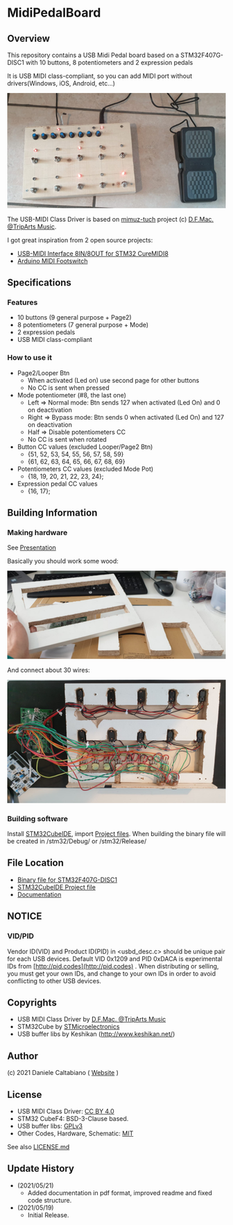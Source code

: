 # MidiPedalBoard

## Overview

This repository contains a USB Midi Pedal board based on a STM32F407G-DISC1 with 10 buttons, 8 potentiometers and 2 expression pedals

It is USB MIDI class-compliant, so you can add MIDI port without drivers(Windows, iOS, Android, etc...)

![Sample Image](./Documents/04_assembled.jpeg)

The USB-MIDI Class Driver is based on [mimuz-tuch](https://github.com/mimuz/mimuz-tuch) project (c) [D.F.Mac. @TripArts Music](https://github.com/tadfmac).

I got great inspiration from 2 open source projects:
* [USB-MIDI Interface 8IN/8OUT for STM32 CureMIDI8](https://github.com/keshikan/CureMIDI8)
* [Arduino MIDI Footswitch](https://github.com/Hecsall/arduino-midi-footswitch) 

## Specifications

### Features
* 10 buttons (9 general purpose + Page2)
* 8 potentiometers (7 general purpose + Mode)
* 2 expression pedals
* USB MIDI class-compliant

### How to use it
* Page2/Looper Btn
  * When activated (Led on) use second page for other buttons
  * No CC is sent when pressed
* Mode potentiometer (#8, the last one)
  * Left => Normal mode: Btn sends 127 when activated (Led On) and 0 on deactivation
  * Right => Bypass mode: Btn sends 0 when activated (Led On) and 127 on deactivation
  * Half => Disable potentiometers CC
  * No CC is sent when rotated
* Button CC values (excluded Looper/Page2 Btn)
  * {51, 52, 53, 54, 55, 56, 57, 58, 59}
  * {61, 62, 63, 64, 65, 66, 67, 68, 69}
* Potentiometers CC values (excluded Mode Pot)
  * {18, 19, 20, 21, 22, 23, 24};
* Expression pedal CC values
  * {16, 17};

## Building Information

### Making hardware

See [Presentation](./Documents/STM32pedalStomps.pdf)

Basically you should work some wood:

![Sample Image](./Documents/02_wood_cut.jpeg)

And connect about 30 wires:

![Sample Image](./Documents/03_cabling.jpeg)

### Building software

Install [STM32CubeIDE](https://www.st.com/en/development-tools/stm32cubeide.html), import [Project files](./stm32/).
When building the binary file will be created in /stm32/Debug/ or /stm32/Release/ 

## File Location

* [Binary file for STM32F407G-DISC1](./Documents/Disc407.bin)
* [STM32CubeIDE Project file](./stm32/)
* [Documentation](./Documents/STM32pedalStomps.pdf)

## NOTICE

### VID/PID

Vendor ID(VID) and Product ID(PID) in <usbd_desc.c> should be unique pair for each USB devices.
Default VID 0x1209 and PID 0xDACA is experimental IDs from [http://pid.codes](http://pid.codes) .
When distributing or selling, you must get your own IDs, and change to your own IDs in order to avoid conflicting to other USB devices.

## Copyrights

* USB MIDI Class Driver by [D.F.Mac. @TripArts Music](http://ta-music.strikingly.com/)
* STM32Cube by [STMicroelectronics](https://www.st.com/en/development-tools/stm32cubeide.html)
* USB buffer libs by Keshikan (http://www.keshikan.net/)

## Author

(c) 2021 Daniele Caltabiano ( [Website](https://www.danielecaltabiano.com/) )

## License

* USB MIDI Class Driver: [CC BY 4.0](https://creativecommons.org/licenses/by/4.0/)
* STM32 CubeF4: BSD-3-Clause based.
* USB buffer libs: [GPLv3](https://www.gnu.org/licenses/gpl-3.0.html)
* Other Codes, Hardware, Schematic: [MIT](https://opensource.org/licenses/mit-license.php)

See also [LICENSE.md](./LICENSE.md)

## Update History

* (2021/05/21)
  * Added documentation in pdf format, improved readme and fixed code structure.
* (2021/05/19)
  * Initial Release.
